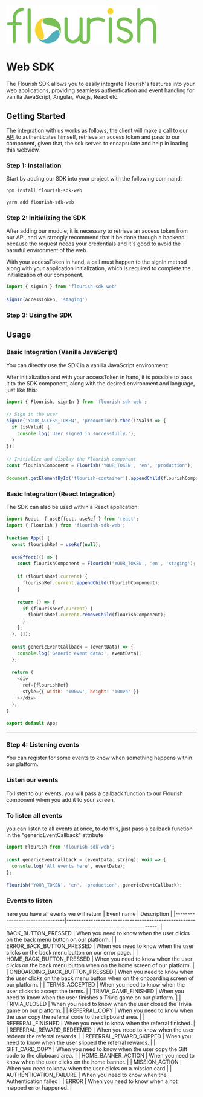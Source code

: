 [<img width="400" src="https://github.com/Flourish-savings/flourish-web-sdk-angular/blob/main/images/logo_flourish.png?raw=true"/>](https://flourishfi.com)
# Web SDK

The Flourish SDK allows you to easily integrate Flourish's features into your web applications, providing seamless authentication and event handling for vanilla JavaScript, Angular, Vue,js, React etc.

## Getting Started
The integration with us works as follows, the client will make a call to our [API](https://docs.flourishfi.com/#intro) to authenticates himself, retrieve an access token and pass to our component, given that, the sdk serves to encapsulate and help in loading this webview.

### Step 1: Installation
Start by adding our SDK into your project with the following command: 

```sh
npm install flourish-sdk-web
```
```sh
yarn add flourish-sdk-web
```

### Step 2: Initializing the SDK
After adding our module, it is necessary to retrieve an access token from our API, and we strongly recommend that it be done through a backend because the request needs your credentials and it's good to avoid the harmful environment of the web.

With your accessToken in hand, a call must happen to the signIn method along with your application initialization, which is required to complete the initialization of our component.
```javascript
import { signIn } from 'flourish-sdk-web'

signIn(accessToken, 'staging')
```

### Step 3: Using the SDK

## Usage
### Basic Integration (Vanilla JavaScript)
You can directly use the SDK in a vanilla JavaScript environment:

After initialization and with your accessToken in hand, it is possible to pass it to the SDK component, along with the desired environment and language, just like this:

```javascript
import { Flourish, signIn } from 'flourish-sdk-web';

// Sign in the user
signIn('YOUR_ACCESS_TOKEN', 'production').then(isValid => {
  if (isValid) {
    console.log('User signed in successfully.');
  }
});

// Initialize and display the Flourish component
const flourishComponent = Flourish('YOUR_TOKEN', 'en', 'production');

document.getElementById('flourish-container').appendChild(flourishComponent);

```


### Basic Integration (React Integration)
The SDK can also be used within a React application:

```javascript
import React, { useEffect, useRef } from 'react';
import { Flourish } from 'flourish-sdk-web';

function App() {
  const flourishRef = useRef(null);

  useEffect(() => {
    const flourishComponent = Flourish('YOUR_TOKEN', 'en', 'staging');

    if (flourishRef.current) {
      flourishRef.current.appendChild(flourishComponent);
    }

    return () => {
      if (flourishRef.current) {
        flourishRef.current.removeChild(flourishComponent);
      }
    };
  }, []);

  const genericEventCallback = (eventData) => {
    console.log('Generic event data:', eventData);
  };

  return (
    <div
      ref={flourishRef}
      style={{ width: '100vw', height: '100vh' }}
    ></div>
  );
}

export default App;
```


---
### Step 4: Listening events

You can register for some events to know when something happens within our platform.

### Listen our events
To listen to our events, you will pass a callback function to our Flourish component when you add it to your screen.

### To listen all events
you can listen to all events at once, to do this, just pass a callback function in the "genericEventCallback" attribute

```js
import Flourish from 'flourish-sdk-web';

const genericEventCallback = (eventData: string): void => {
  console.log('All events here', eventData);
};

Flourish('YOUR_TOKEN', 'en', 'production', genericEventCallback);
```

### Events to listen
here you have all events we will return
| Event name                     | Description                                                                                                       |
|--------------------------------|-------------------------------------------------------------------------------------------------------------------|
| BACK_BUTTON_PRESSED            | When you need to know when the user clicks on the back menu button on our platform.                               |
| ERROR_BACK_BUTTON_PRESSED      | When you need to know when the user clicks on the back menu button on our error page.                             |
| HOME_BACK_BUTTON_PRESSED       | When you need to know when the user clicks on the back menu button when on the home screen of our platform.       |
| ONBOARDING_BACK_BUTTON_PRESSED | When you need to know when the user clicks on the back menu button when on the onboarding screen of our platform. |
| TERMS_ACCEPTED                 | When you need to know when the user clicks to accept the terms.                                                   |
| TRIVIA_GAME_FINISHED           | When you need to know when the user finishes a Trivia game on our platform.                                       |
| TRIVIA_CLOSED                  | When you need to know when the user closed the Trivia game on our platform.                                       |
| REFERRAL_COPY                  | When you need to know when the user copy the referral code to the clipboard area.                                 |
| REFERRAL_FINISHED              | When you need to know when the referral finished.                                                                 |
| REFERRAL_REWARD_REDEEMED       | When you need to know when the user redeem the referral rewards.                                                  |
| REFERRAL_REWARD_SKIPPED        | When you need to know when the user slipped the referral rewards.                                                 |
| GIFT_CARD_COPY                 | When you need to know when the user copy the Gift code to the clipboard area.                                     |
| HOME_BANNER_ACTION             | When you need to know when the user clicks on the home banner.                                                    |
| MISSION_ACTION                 | When you need to know when the user clicks on a mission card                                                      |
| AUTHENTICATION_FAILURE         | When you need to know when the Authentication failed                                                              |
| ERROR                          | When you need to know when a not mapped error happened.                                                           |

